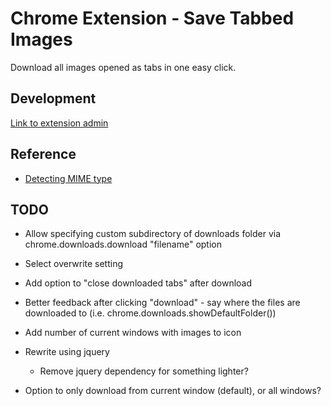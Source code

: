 # Chrome Extension - Save Tabbed Images

Download all images opened as tabs in one easy click.



## Development

[Link to extension admin](https://chrome.google.com/webstore/developer/edit/hhcoikfhkkadkgklepjkfgafmjoggefh)



## Reference

* [Detecting MIME type](http://stackoverflow.com/a/21042958/341512)



## TODO

* Allow specifying custom subdirectory of downloads folder via chrome.downloads.download "filename" option
* Select overwrite setting

* Add option to "close downloaded tabs" after download

* Better feedback after clicking "download" - say where the files are downloaded to (i.e. chrome.downloads.showDefaultFolder())
* Add number of current windows with images to icon

* Rewrite using jquery
	* Remove jquery dependency for something lighter?

* Option to only download from current window (default), or all windows?
